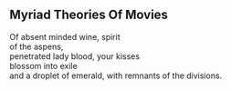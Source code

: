 Myriad Theories Of Movies
-------------------------
Of absent minded wine, spirit  
of the aspens,  
penetrated lady blood, your kisses  
blossom into exile  
and a droplet of emerald, with remnants of the divisions.  
